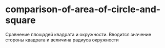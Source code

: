 # comparison-of-area-of-circle-and-square
Сравнение площадей квадрата и окружности. Вводится значение стороны квадрата и величина радиуса окружности
